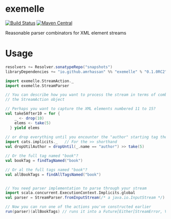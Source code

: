 # exemelle #
[![Build Status](https://travis-ci.org/amrhassan/scala-exemelle.svg?branch=master)](https://travis-ci.org/amrhassan/scala-exemelle)
[![Maven Central](https://maven-badges.herokuapp.com/maven-central/io.github.amrhassan/exemelle_2.11/badge.svg)](https://maven-badges.herokuapp.com/maven-central/io.github.amrhassan/exemelle_2.11)


Reasonable parser combinators for XML element streams

# Usage #
```sbt
resolvers += Resolver.sonatypeRepo("snapshots")
libraryDependencies += "io.github.amrhassan" %% "exemelle" % "0.1.0RC2"
```

```scala
import exemelle.StreamAction._
import exemelle.StreamParser

// You can describe how you want to process the stream in terms of combinators found in
// the StreamAction object

// Perhaps you want to capture the XML elements numbered 11 to 15?
val take5After10 = for {
    _ <- drop(10)
    elems <- take(5)
  } yield elems
  
// or drop everything until you encounter the "author" starting tag then take 5 elem?
import cats.implicits._   // For the >> shorthand
val dropUtilAuthor = dropUntil(_.name == "author") >> take(5)

// Or the full tag named "book"?
val bookTag = findTagNamed("book")

// Or al the full tags named "book"?
val allBookTags = findAllTagsNamed("book")


// You need parser implementation to parse through your stream
import scala.concurrent.ExecutionContext.Implicits.global
val parser = StreamParser.fromInputStream(/* a java.io.InputStream */)

// Now you can run one of the actions you've constructed earlier
run(parser)(allBookTags) // runs it into a Future[Either[StreamError, Vector[Tag]]]
```
